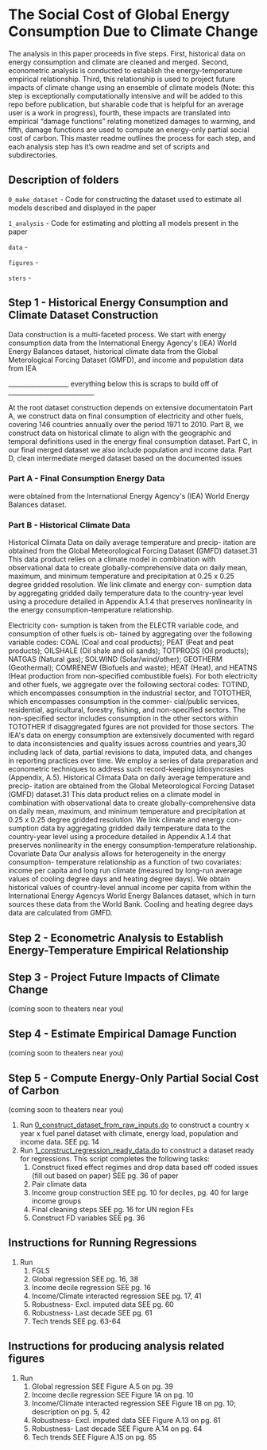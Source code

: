 # The Social Cost of Global Energy Consumption Due to Climate Change

The analysis in this paper proceeds in five steps. First, historical data on energy consumption and climate are cleaned and merged. Second, econometric analysis is conducted to establish the energy-temperature empirical relationship. Third, this relationship is used to project future impacts of climate change using an ensemble of climate models (Note: this step is exceptionally computationally intensive and will be added to this repo before publication, but sharable code that is helpful for an average user is a work in progress), fourth, these impacts are translated into empirical “damage functions” relating monetized damages to warming, and fifth, damage functions are used to compute an energy-only partial social cost of carbon. This master readme outlines the process for each step, and each analysis step has it’s own readme and set of scripts and subdirectories.

## Description of folders

`0_make_dataset` - Code for constructing the dataset used to estimate all models described and displayed in the paper

`1_analysis` - Code for estimating and plotting all models present in the paper

`data` - 

`figures` -

`sters` -

## Step 1 - Historical Energy Consumption and Climate Dataset Construction

Data construction is a multi-faceted process. We start with energy consumption data from the International Energy Agency's (IEA) World Energy Balances dataset, historical climate data from the Global Meterological Forcing Dataset (GMFD), and income and population data from IEA  



___________________ everything below this is scraps to build off of ___________________________



At the root dataset construction depends on extensive documentatoin Part A, we construct data on final consumption of electricity and other fuels, covering 146 countries annually over the period 1971 to 2010.  Part B, we construct data on historical climate to align with the geographic and temporal definitions used in the energy final consumption dataset. Part C, in our final merged dataset we also include population and income data. Part D, clean intermediate merged dataset based on the documented issues 

### Part A - Final Consumption Energy Data

were obtained from the International Energy Agency's (IEA) World Energy Balances dataset.

### Part B - Historical Climate Data


Historical Climata Data on daily average temperature and precip-
itation are obtained from the Global Meteorological Forcing Dataset (GMFD) dataset.31
This data product relies on a climate model in combination with observational data to
create globally-comprehensive data on daily mean, maximum, and minimum temperature
and precipitation at 0.25 x 0.25 degree gridded resolution. We link climate and energy con-
sumption data by aggregating gridded daily temperature data to the country-year level
using a procedure detailed in Appendix A.1.4 that preserves nonlinearity in the energy
consumption-temperature relationship.



Electricity con-
sumption is taken from the ELECTR variable code, and consumption of other fuels is ob-
tained by aggregating over the following variable codes: COAL (Coal and coal products);
PEAT (Peat and peat products); OILSHALE (Oil shale and oil sands); TOTPRODS
(Oil products); NATGAS (Natural gas); SOLWIND (Solar/wind/other); GEOTHERM
(Geothermal); COMRENEW (Biofuels and waste); HEAT (Heat), and HEATNS (Heat
production from non-specified combustible fuels). For both electricity and other fuels, we
aggregate over the following sectoral codes: TOTIND, which encompasses consumption in
the industrial sector, and TOTOTHER, which encompasses consumption in the commer-
cial/public services, residential, agricultural, forestry, fishing, and non-specified sectors.
The non-specified sector includes consumption in the other sectors within TOTOTHER
if disaggregated fgures are not provided for those sectors.
	The IEA's data on energy consumption are extensively documented with regard to
data inconsistencies and quality issues across countries and years,30 including lack of
data, partial revisions to data, imputed data, and changes in reporting practices over
time. We employ a series of data preparation and econometric techniques to address such
record-keeping idiosyncrasies (Appendix, A.5).
	Historical Climata Data on daily average temperature and precip-
itation are obtained from the Global Meteorological Forcing Dataset (GMFD) dataset.31
This data product relies on a climate model in combination with observational data to
create globally-comprehensive data on daily mean, maximum, and minimum temperature
and precipitation at 0.25 x 0.25 degree gridded resolution. We link climate and energy con-
sumption data by aggregating gridded daily temperature data to the country-year level
using a procedure detailed in Appendix A.1.4 that preserves nonlinearity in the energy
consumption-temperature relationship.
	Covariate Data Our analysis allows for heterogeneity in the energy consumption-
temperature relationship as a function of two covariates: income per capita and long run
climate (measured by long-run average values of cooling degree days and heating degree
days). We obtain historical values of country-level annual income per capita from within
the International Energy Agencys World Energy Balances dataset, which in turn sources
these data from the World Bank. Cooling and heating degree days data are calculated
from GMFD.

## Step 2 - Econometric Analysis to Establish Energy-Temperature Empirical Relationship

## Step 3 - Project Future Impacts of Climate Change 
(coming soon to theaters near you)

## Step 4 - Estimate Empirical Damage Function
(coming soon to theaters near you)

## Step 5 - Compute Energy-Only Partial Social Cost of Carbon
(coming soon to theaters near you)

1. Run [0_construct_dataset_from_raw_inputs.do]() to construct a country x year x fuel panel dataset with climate, energy load, population and income data. SEE pg. 14
2. Run [1_construct_regression_ready_data.do]() to construct a dataset ready for regressions. This script completes the following tasks:
	1. Construct fixed effect regimes and drop data based off coded issues (fill out based on paper) SEE pg. 36 of paper
	2. Pair climate data
	3. Income group construction SEE pg. 10 for deciles, pg. 40 for large income groups
	4. Final cleaning steps SEE pg. 16 for UN region FEs
	5. Construct FD variables SEE pg. 36

## Instructions for Running Regressions
1. Run
    1. FGLS 
    2. Global regression SEE pg. 16, 38
	3. Income decile regression SEE pg. 16
	4. Income/Climate interacted regression SEE pg. 17, 41
	5. Robustness- Excl. imputed data SEE pg. 60
	6. Robustness- Last decade SEE pg. 61
	7. Tech trends SEE pg. 63-64

## Instructions for producing analysis related figures
1. Run
    1. Global regression SEE Figure A.5 on pg. 39
	2. Income decile regression SEE Figure 1A on pg. 10
	3. Income/Climate interacted regression SEE Figure 1B on pg. 10; description on pg. 5, 42
	4. Robustness- Excl. imputed data SEE Figure A.13 on pg. 61
	5. Robustness- Last decade SEE Figure A.14 on pg. 64
	6. Tech trends SEE Figure A.15 on pg. 65